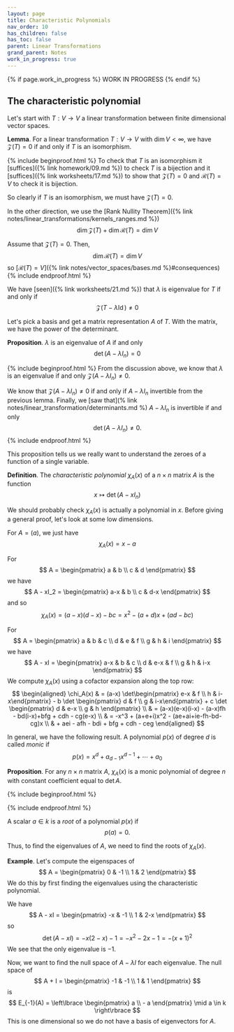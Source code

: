 ```yaml
---
layout: page
title: Characteristic Polynomials
nav_order: 10
has_children: false
has_toc: false
parent: Linear Transformations
grand_parent: Notes
work_in_progress: true
---
```


{% if page.work_in_progress %}
    WORK IN PROGRESS
{% endif %}

## The characteristic polynomial 

Let's start with $T: V \to V$ a linear transformation 
between finite dimensional vector spaces. 

**Lemma**. For a linear transformation $T : V \to V$ 
with $\dim V < \infty$, we have $\mathcal Z(T) = 0$
if and only if $T$ is an isomorphism. 

{% include beginproof.html %}
To check that $T$ is an isomorphism it 
[suffices]({% link homework/09.md %}) to check $T$ 
is a bijection and it [suffices]({% link worksheets/17.md %})
to show that $\mathcal Z(T) = 0$ and $\mathcal R(T) = V$ to 
check it is bijection. 

So clearly if $T$ is an isomorphism, we must have $\mathcal Z(T) = 0$. 

In the other direction, we use the 
[Rank Nullity Theorem]({% link notes/linear_transformations/kernels_ranges.md %})
$$
    \dim \mathcal Z(T) + \dim \mathcal R(T) = \dim V
$$

Assume that $\mathcal Z(T) = 0$. Then, 
$$
    \dim \mathcal R(T) = \dim V
$$
so [$\mathcal R(T) = V$]({% link notes/vector_spaces/bases.md %}#consequences)
{% include endproof.html %}

We have [seen]({% link worksheets/21.md %}) that 
$\lambda$ is eigenvalue for $T$ if and only if 
$$
    \mathcal Z(T - \lambda \operatorname{Id}) \neq 0
$$

Let's pick a basis and get a matrix representation $A$ of 
$T$. With the matrix, we have the power of the determinant. 

**Proposition**. $\lambda$ is an eigenvalue of $A$ if and only 
$$
    \det (A - \lambda I_n) = 0 
$$

{% include beginproof.html %}
From the discussion above, we know that $\lambda$ is an eigenvalue if 
and only $\mathcal Z(A-\lambda I_n) \neq 0$. 

We know that $\mathcal Z(A -\lambda I_n) \neq 0$ if and only if 
$A - \lambda I_n$ invertible from the previous lemma. Finally, 
we [saw that](% link notes/linear_transformation/determinants.md %) 
$A - \lambda I_n$ is invertible if and only 
$$
    \det(A - \lambda I_n) \neq 0. 
$$
{% include endproof.html %}

This proposition tells us we really want to understand the zeroes 
of a function of a single variable. 

**Definition**. The _characteristic polynomial_ $\chi_A(x)$ of a 
$n \times n$ matrix $A$ is the function 
$$
    x \mapsto \det(A - xI_n)
$$

We should probably check $\chi_A(x)$ is actually a polynomial in 
$x$. Before giving a general proof, let's look at some low dimensions. 

For $A = (a)$, we just have 
$$
    \chi_A(x) = x-a
$$

For 
$$
    A = \begin{pmatrix} 
    a & b \\
    c & d 
    \end{pmatrix}
$$
we have 
$$
    A - xI_2 = 
    \begin{pmatrix} 
    a-x & b \\
    c & d-x 
    \end{pmatrix}
$$
and so 
$$
    \chi_A(x) = (a-x)(d-x) - bc = x^2 - (a+d)x + (ad-bc)
$$

For 
$$
    A = 
    \begin{pmatrix} 
        a & b & c \\
        d & e & f \\
        g & h & i 
    \end{pmatrix}
$$
we have 
$$
    A - xI = 
    \begin{pmatrix} 
        a-x & b & c \\
        d & e-x & f \\
        g & h & i-x 
    \end{pmatrix}
$$
We compute $\chi_A(x)$ using a cofactor expansion along the top row: 
$$
    \begin{aligned}
    \chi_A(x) & = (a-x) \det\begin{pmatrix} e-x & f \\ h & i-x\end{pmatrix} - 
    b \det \begin{pmatrix} d & f \\ g & i-x\end{pmatrix} + 
    c \det \begin{pmatrix} d & e-x \\ g & h \end{pmatrix} \\
    & = (a-x)(e-x)(i-x) - (a-x)fh - bd(i-x)+bfg + cdh - cg(e-x) \\
    & = -x^3 + (a+e+i)x^2 - (ae+ai+ie-fh-bd-cg)x \\ 
    & + aei - afh - bdi + bfg + cdh - ceg
    \end{aligned}
$$

In general, we have the following result. A polynomial $p(x)$ of degree $d$ is called 
_monic_ if 
$$
    p(x) = x^d + a_{d-1}x^{d-1} + \cdots + a_0
$$

**Proposition**. For any $n \times n$ matrix $A$, $\chi_A(x)$ is a monic 
polynomial of degree $n$ with constant coefficient equal to $\det A$. 

{% include beginproof.html %}

{% include endproof.html %}

A scalar $a \in k$ is a _root_ of a polynomial $p(x)$ if 
$$
    p(a) = 0. 
$$

Thus, to find the eigenvalues of $A$, we need to find the roots of $\chi_A(x)$. 

**Example**. Let's compute the eigenspaces of 
$$
    A = 
    \begin{pmatrix}
        0 & -1 \\
        1 & 2 
    \end{pmatrix}
$$
We do this by first finding the eigenvalues using 
the characteristic polynomial. 

We have 
$$
    A - xI = 
    \begin{pmatrix}
        -x & -1 \\
        1 & 2-x
    \end{pmatrix}
$$
so 
$$
    \det(A -xI) = -x(2-x)-1 = -x^2 - 2x -1 = -(x+1)^2
$$
We see that the only eigenvalue is $-1$. 

Now, we want to find the null space of $A - \lambda I$ 
for each eigenvalue. The null space of 
$$
    A + I = 
    \begin{pmatrix}
        -1 & -1 \\
        1 & 1
    \end{pmatrix}
$$
is 
$$
    E_{-1}(A) = \left\lbrace \begin{pmatrix} a \\ - a \end{pmatrix} \mid a \in k \right\rbrace
$$
This is one dimensional so we do not have a basis of eigenvectors 
for $A$. 


